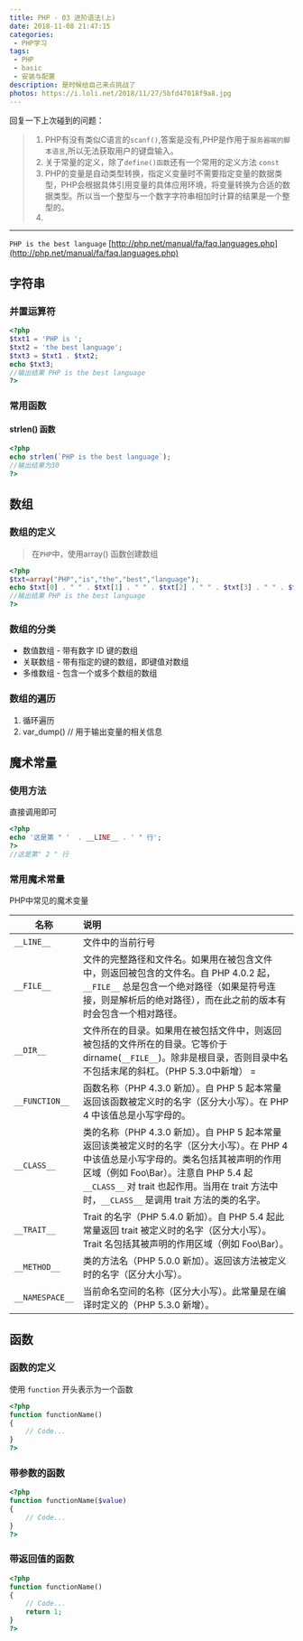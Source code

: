 ```yaml
---
title: PHP - 03 进阶语法(上)
date: 2018-11-08 21:47:15
categories:
 - PHP学习
tags:
 - PHP
 - basic
 - 安装与配置
description: 是时候给自己来点挑战了
photos: https://i.loli.net/2018/11/27/5bfd47018f9a8.jpg
---
```


回复一下上次碰到的问题：
>1. PHP有没有类似C语言的`scanf()`,答案是没有,PHP是作用于`服务器端的脚本语言`,所以无法获取用户的键盘输入。
>2. 关于常量的定义，除了`define()函数`还有一个常用的定义方法 `const `
>3. PHP的变量是自动类型转换，指定义变量时不需要指定变量的数据类型，PHP会根据具体引用变量的具体应用环境，将变量转换为合适的数据类型。所以当一个整型与一个数字字符串相加时计算的结果是一个整型的。
>4. 

---

`PHP is the best language` 
[http://php.net/manual/fa/faq.languages.php](http://php.net/manual/fa/faq.languages.php)

## 字符串

### 并置运算符

```php
<?php
$txt1 = 'PHP is ';
$txt2 = 'the best language';
$txt3 = $txt1 . $txt2;
echo $txt3;
//输出结果 PHP is the best language
?>
```
### 常用函数

#### strlen() 函数

```php
<?php 
echo strlen(`PHP is the best language`); 
//输出结果为30
?> 
```

## 数组

### 数组的定义
>在`PHP`中，使用array() 函数创建数组
```php
<?php
$txt=array("PHP","is","the","best","language");
echo $txt[0] . " " . $txt[1] . " " . $txt[2] . " " . $txt[3] . " " . $txt[4];
//输出结果 PHP is the best language
?>
```
### 数组的分类
 - 数值数组 - 带有数字 ID 键的数组
 - 关联数组 - 带有指定的键的数组，即键值对数组
 - 多维数组 - 包含一个或多个数组的数组

### 数组的遍历
1. 循环遍历
2. var_dump() // 用于输出变量的相关信息

## 魔术常量

### 使用方法

直接调用即可
```php
<?php
echo '这是第 " '  . __LINE__ . ' " 行';
?>
//这是第" 2 " 行
```
### 常用魔术常量

PHP中常见的魔术变量

| 名称 | 说明 |
| - | :- |
| `__LINE__` | 文件中的当前行号 |
| `__FILE__` | 文件的完整路径和文件名。如果用在被包含文件中，则返回被包含的文件名。自 PHP 4.0.2 起，`__FILE__` 总是包含一个绝对路径（如果是符号连接，则是解析后的绝对路径），而在此之前的版本有时会包含一个相对路径。|
| `__DIR__` | 文件所在的目录。如果用在被包括文件中，则返回被包括的文件所在的目录。它等价于 dirname(`__FILE__`)。除非是根目录，否则目录中名不包括末尾的斜杠。（PHP 5.3.0中新增） = |
| `__FUNCTION__` | 函数名称（PHP 4.3.0 新加）。自 PHP 5 起本常量返回该函数被定义时的名字（区分大小写）。在 PHP 4 中该值总是小写字母的。 |
| `__CLASS__` | 类的名称（PHP 4.3.0 新加）。自 PHP 5 起本常量返回该类被定义时的名字（区分大小写）。在 PHP 4 中该值总是小写字母的。类名包括其被声明的作用区域（例如 Foo\Bar）。注意自 PHP 5.4 起 `__CLASS__` 对 trait 也起作用。当用在 trait 方法中时，`__CLASS__` 是调用 trait 方法的类的名字。 |
| `__TRAIT__` | Trait 的名字（PHP 5.4.0 新加）。自 PHP 5.4 起此常量返回 trait 被定义时的名字（区分大小写）。Trait 名包括其被声明的作用区域（例如 Foo\Bar）。 |
| `__METHOD__` | 类的方法名（PHP 5.0.0 新加）。返回该方法被定义时的名字（区分大小写）。 |
| `__NAMESPACE__` | 当前命名空间的名称（区分大小写）。此常量是在编译时定义的（PHP 5.3.0 新增）。 |

## 函数

### 函数的定义

使用 `function` 开头表示为一个函数

```php
<?php
function functionName()
{
    // Code...
}
?>
```

### 带参数的函数

```php
<?php
function functionName($value)
{
    // Code...
}
?>
```

### 带返回值的函数

```php
<?php
function functionName()
{
    // Code...
    return 1;
}
?>
```
